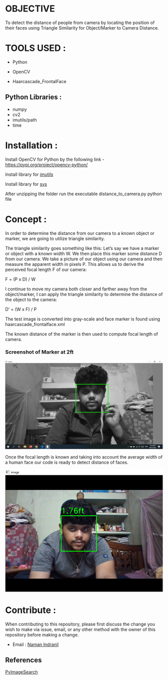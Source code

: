 # OBJECTIVE

To detect the distance of people from camera by locating the position of their faces using Triangle Similarity for Object/Marker to Camera Distance.

# TOOLS USED :
* Python

* OpenCV

* Haarcascade_FrontalFace

## Python Libraries :
- numpy
- cv2
- imutils/path
- time

# Installation :
Install OpenCV for Python by the following link - https://pypi.org/project/opencv-python/

Install library for [imutils](https://stackoverflow.com/questions/34161318/how-to-install-imutils-0-2-for-python-in-windows-07) 

Install library for [sys](https://pypi.org/project/syspath/)

After unzipping the folder run the executable distance_to_camera.py python file

# Concept :
In order to determine the distance from our camera to a known object or marker, we are going to utilize triangle similarity.

The triangle similarity goes something like this: Let’s say we have a marker or object with a known width W. We then place this marker some distance D from our camera. We take a picture of our object using our camera and then measure the apparent width in pixels P. This allows us to derive the perceived focal length F of our camera:

F = (P x  D) / W

I continue to move my camera both closer and farther away from the object/marker, I can apply the triangle similarity to determine the distance of the object to the camera:

D’ = (W x F) / P

The test image is converted into gray-scale and face marker is found using haarcascade_frontalface.xml

The known distance of the marker is then used to compute focal length of camera.

### Screenshot of Marker at 2ft
![](marker.png)

Once the focal length is known and taking into account the average width of a human face our code is ready to detect distance of faces.

![](Result.png)

# Contribute :

When contributing to this repository, please first discuss the change you wish to make via issue, email, or any other method with the owner of this repository before making a change.

- Email : [Naman Indranil](itscallednamanindranil@gmail.com)

## References
[PyImageSearch](https://www.pyimagesearch.com/)
